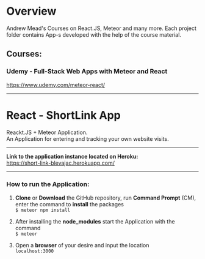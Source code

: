 # Overview

Andrew Mead's Courses on React.JS, Meteor and many more.
Each project folder contains App-s developed with the help of the course material.

## Courses:
### Udemy - Full-Stack Web Apps with Meteor and React
https://www.udemy.com/meteor-react/

***

# React - ShortLink App

Reackt.JS + Meteor Application.  
An Application for entering and tracking your own website visits.

***

**Link to the application instance located on Heroku:**  
https://short-link-blevajac.herokuapp.com/

***
### How to run the Application:
1. **Clone** or **Download** the GitHub repository, run **Command Prompt** (CM), enter the command to **install** the packages  
    `$ meteor npm install `

2. After installing the **node_modules** start the Application with the command  
    `$ meteor`

3. Open a **browser** of your desire and input the location  
    `localhost:3000`
